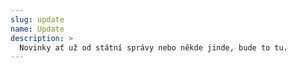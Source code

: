 ```yaml
---
slug: update
name: Update
description: >
  Novinky ať už od státní správy nebo někde jinde, bude to tu.
---
```


